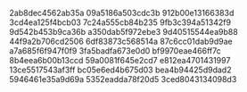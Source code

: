 2ab8dec4562ab35a
09a5186a503cdc3b
912b00e13166383d
3cd4ea125f4bcb03
7c24a555cb84b235
9fb3c394a51342f9
9d542b453b9ca36b
a350dab5f972ebe3
9d40515544ea9b88
44f9a2b706cd2506
6df83873c568514a
87c6cc01dab9d9ae
a7a685f6f947f0f9
3fa5badfa673e0d0
bf9970eae466ff7c
8b4eea6b00b13ccd
59a0081f645e2cd7
e812ea4701431997
13ce5517543af3ff
bc05e6ed4b675d03
bea4b94425d9dad2
5946461e35a9d69a
5352eadda78f20d5
3ced8043134098d3
